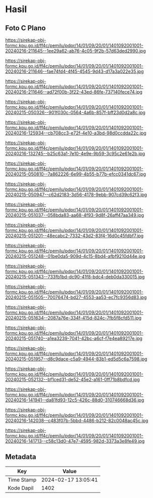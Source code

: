 # Hasil

## Foto C Plano

https://sirekap-obj-formc.kpu.go.id/ff4c/pemilu/pdpr/14/01/09/20/01/1401092001001-20240216-211645--1ee29a62-ab76-4c05-9f2b-57d63ded2990.jpg

https://sirekap-obj-formc.kpu.go.id/ff4c/pemilu/pdpr/14/01/09/20/01/1401092001001-20240216-211646--fae74fd4-4f45-4545-9d43-d17a3a022e35.jpg

https://sirekap-obj-formc.kpu.go.id/ff4c/pemilu/pdpr/14/01/09/20/01/1401092001001-20240216-211646--ad72f00b-3f22-43ed-86fe-737140fece74.jpg

https://sirekap-obj-formc.kpu.go.id/ff4c/pemilu/pdpr/14/01/09/20/01/1401092001001-20240215-050326--901f030c-0564-4a6b-857f-bff23d0d2a8c.jpg

https://sirekap-obj-formc.kpu.go.id/ff4c/pemilu/pdpr/14/01/09/20/01/1401092001001-20240216-125934--cb708cc3-e72f-4e10-a3bd-98d0ccdda22c.jpg

https://sirekap-obj-formc.kpu.go.id/ff4c/pemilu/pdpr/14/01/09/20/01/1401092001001-20240216-132745--b25c63a1-7e10-4e9e-9b59-3c95c2e61e2b.jpg

https://sirekap-obj-formc.kpu.go.id/ff4c/pemilu/pdpr/14/01/09/20/01/1401092001001-20240215-050810--7a862226-6e99-4b55-b77b-efcc0341dc67.jpg

https://sirekap-obj-formc.kpu.go.id/ff4c/pemilu/pdpr/14/01/09/20/01/1401092001001-20240215-050947--c62d2183-3d56-4178-9ebb-907cd39c62f3.jpg

https://sirekap-obj-formc.kpu.go.id/ff4c/pemilu/pdpr/14/01/09/20/01/1401092001001-20240215-051037--058bda83-aa68-4f93-9d8f-26aff47aa349.jpg

https://sirekap-obj-formc.kpu.go.id/ff4c/pemilu/pdpr/14/01/09/20/01/1401092001001-20240215-051201--48ecabc2-7332-43d2-83f4-16d0c45fdbf7.jpg

https://sirekap-obj-formc.kpu.go.id/ff4c/pemilu/pdpr/14/01/09/20/01/1401092001001-20240215-051248--01be0da5-909d-4c15-8bd4-afbf9210d44e.jpg

https://sirekap-obj-formc.kpu.go.id/ff4c/pemilu/pdpr/14/01/09/20/01/1401092001001-20240215-051343--733fb1bd-dc90-41f8-bdc4-deb0da330015.jpg

https://sirekap-obj-formc.kpu.go.id/ff4c/pemilu/pdpr/14/01/09/20/01/1401092001001-20240215-051505--70076474-bd27-4553-aa53-ec7fc9356d83.jpg

https://sirekap-obj-formc.kpu.go.id/ff4c/pemilu/pdpr/14/01/09/20/01/1401092001001-20240215-051634--2087a76e-334f-415d-824c-7fb5f8cfd511.jpg

https://sirekap-obj-formc.kpu.go.id/ff4c/pemilu/pdpr/14/01/09/20/01/1401092001001-20240215-051740--a1ea3239-7041-42bc-a6cf-f7e4ea89217e.jpg

https://sirekap-obj-formc.kpu.go.id/ff4c/pemilu/pdpr/14/01/09/20/01/1401092001001-20240215-051957--d8c9dace-c5a9-4944-83b1-ed5d5c6a7598.jpg

https://sirekap-obj-formc.kpu.go.id/ff4c/pemilu/pdpr/14/01/09/20/01/1401092001001-20240215-052132--bf1ced31-de52-45e2-a161-0ff71b8bdfcd.jpg

https://sirekap-obj-formc.kpu.go.id/ff4c/pemilu/pdpr/14/01/09/20/01/1401092001001-20240216-141941--da81fd93-12c5-426c-88d0-310746668d36.jpg

https://sirekap-obj-formc.kpu.go.id/ff4c/pemilu/pdpr/14/01/09/20/01/1401092001001-20240216-142038--c483f07b-5bbd-4486-b212-82c0048ac45c.jpg

https://sirekap-obj-formc.kpu.go.id/ff4c/pemilu/pdpr/14/01/09/20/01/1401092001001-20240216-141713--c58c13d0-47e7-4595-982d-3373a3e8fe49.jpg


## Metadata

| Key        | Value               |
| ---------- | ------------------- |
| Time Stamp | 2024-02-17 13:05:41 |
| Kode Dapil | 1402                |



